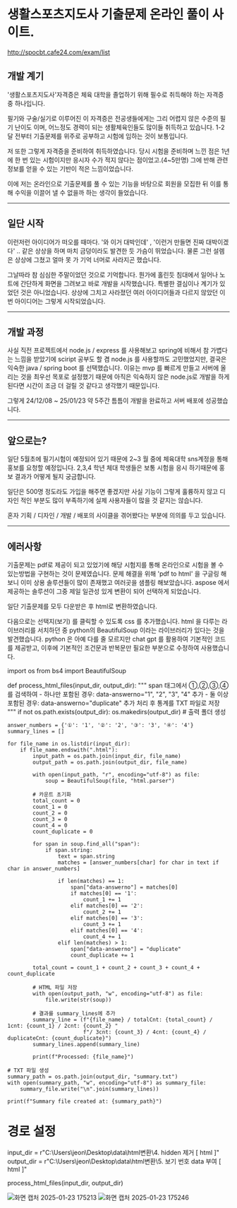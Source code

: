 # 생활스포츠지도사 기출문제 온라인 풀이 사이트.
<http://spocbt.cafe24.com/exam/list>

## 개발 계기

'생활스포츠지도사'자격증은 체육 대학을 졸업하기 위해 필수로 취득해야 하는 자격증 중 하나입니다.

필기와 구술/실기로 이루어진 이 자격증은 전공생들에게는 그리 어렵지 않은 수준의 필기 난이도 이며, 어느정도 경력이 되는 생활체육인들도 많이들 취득하고 있습니다.
1-2달 전부터 기출문제를 위주로 공부하고 시험에 임하는 것이 보통입니다.

저 또한 그렇게 자격증을 준비하여 취득하였습니다.
당시 시험을 준비하며 느낀 점은 1년에 한 번 있는 시험이지만 응시자 수가 적지 않다는 점이었고.(4~5만명)
그에 반해 관련 정보를 얻을 수 있는 기반이 적은 느낌이었습니다.

이에 저는 온라인으로 기출문제를 풀 수 있는 기능을 바탕으로 회원을 모집한 뒤 이를 통해 수익을 이끌어 낼 수 없을까 하는 생각이 들었습니다.

---

## 일단 시작

이런저런 아이디어가 떠오를 때마다.
'와 이거 대박인데' , '이런거 만들면 진짜 대박이겠다' .. 
같은 상상을 하며 마치 금덩이라도 발견한 듯 가슴이 뛰었습니다. 물론 그런 설렘은 상상에 그쳤고 얼마 못 가 기억 너머로 사라지곤 했습니다.

그날따라 참 심심한 주말이었던 것으로 기억합니다. 뭔가에 홀린듯 침대에서 일어나 노트에 간단하게 화면을 그려보고 바로 개발을 시작했습니다.
특별한 결심이나 계기가 있었던 것은 아니었습니다. 상상에 그치고 사라졌던 여러 아이디어들과 다르지 않았던 이번 아이디어는 그렇게 시작되었습니다.

---

## 개발 과정

사실 직전 프로젝트에서 node.js / express 를 사용해보고 spring에 비해서 참 가볍다는 느낌을 받았기에 sciript 공부도 할 겸 node.js 를 사용할까도 고민했었지만,
결국은 익숙한 java / spring boot 를 선택했습니다. 이유는 mvp 를 빠르게 만들고 서버에 올리는 것을 최우선 목포로 설정했기 때문에 아직은 익숙하지 않은 node.js로 개발을 하게 된다면 시간이 조금 더 걸릴 것 같다고 생각했기 때문입니다.

그렇게 24/12/08 ~ 25/01/23 약 5주간 틈틈이 개발을 완료하고 서버 배포에 성공했습니다.

---

## 앞으로는?

일단 5월초에 필기시험이 예정되어 있기 때문에 2~3 월 중에 체육대학 sns계정을 통해 홍보를 요청할 예정입니다.
2,3,4 학년 체대 학생들은 보통 시험을 응시 하기때문에 홍보 결과가 어떻게 될지 궁금합니다.

일단은 500명 정도라도 가입을 해주면 좋겠지만 사실 기능이 그렇게 훌륭하지 않고 디자인 적인 부분도 많이 부족하기에 실제 사용자들이 많을 것 같지는 않습니다.

혼자 기획 / 디자인 / 개발 / 배포의 사이클을 겪어봤다는 부분에 의의를 두고 있습니다. 

---

## 에러사항

기출문제는 pdf로 제공이 되고 있었기에 해당 시험지를 통해 온라인으로 시험을 볼 수 있는방법을 구현하는 것이 문제였습니다.
문제 해결을 위해 'pdf to html' 을 구글링 해보니 이미 상용 솔루션들이 많이 존재했고 여러곳을 샘플링 해보았습니다. 
aspose 에서 제공하는 솔루션이 그중 제일 일관성 있게 변환이 되어 선택하게 되었습니다.

일단 기출문제를 모두 다운받은 후 html로 변환하였습니다.

다음으로는 선택지(보기) 를 클릭할 수 있도록 css 를 추가했습니다.
html 을 다루는 라이브러리를 서치하던 중 python의 BeautifulSoup 이라는 라이브러리가 있다는 것을 발견했습니다.
python 은 아예 다를 줄 모르지만 chat gpt 를 활용하여 기본적인 코드를 제공받고, 이후에 기본적인 조건문과 반복문만 필요한 부분으로 수정하여 사용했습니다.

import os
from bs4 import BeautifulSoup

def process_html_files(input_dir, output_dir):
    """
    span 태그에서 ①,②,③,④를 검색하여
    - 하나만 포함된 경우: data-answerno="1", "2", "3", "4" 추가
    - 둘 이상 포함된 경우: data-answerno="duplicate" 추가
    처리 후 통계를 TXT 파일로 저장
    """
    if not os.path.exists(output_dir):
        os.makedirs(output_dir)  # 출력 폴더 생성

    answer_numbers = {'①': '1', '②': '2', '③': '3', '④': '4'}
    summary_lines = []

    for file_name in os.listdir(input_dir):
        if file_name.endswith(".html"):
            input_path = os.path.join(input_dir, file_name)
            output_path = os.path.join(output_dir, file_name)

            with open(input_path, "r", encoding="utf-8") as file:
                soup = BeautifulSoup(file, "html.parser")

            # 카운트 초기화
            total_count = 0
            count_1 = 0
            count_2 = 0
            count_3 = 0
            count_4 = 0
            count_duplicate = 0

            for span in soup.find_all("span"):
                if span.string:
                    text = span.string
                    matches = [answer_numbers[char] for char in text if char in answer_numbers]

                    if len(matches) == 1:
                        span["data-answerno"] = matches[0]
                        if matches[0] == '1':
                            count_1 += 1
                        elif matches[0] == '2':
                            count_2 += 1
                        elif matches[0] == '3':
                            count_3 += 1
                        elif matches[0] == '4':
                            count_4 += 1
                    elif len(matches) > 1:
                        span["data-answerno"] = "duplicate"
                        count_duplicate += 1

            total_count = count_1 + count_2 + count_3 + count_4 + count_duplicate

            # HTML 파일 저장
            with open(output_path, "w", encoding="utf-8") as file:
                file.write(str(soup))

            # 결과를 summary_lines에 추가
            summary_line = (f"{file_name} / totalCnt: {total_count} / 1cnt: {count_1} / 2cnt: {count_2} "
                            f"/ 3cnt: {count_3} / 4cnt: {count_4} / duplicateCnt: {count_duplicate}")
            summary_lines.append(summary_line)

            print(f"Processed: {file_name}")

    # TXT 파일 생성
    summary_path = os.path.join(output_dir, "summary.txt")
    with open(summary_path, "w", encoding="utf-8") as summary_file:
        summary_file.write("\n".join(summary_lines))

    print(f"Summary file created at: {summary_path}")

# 경로 설정
input_dir = r"C:\Users\jeon\Desktop\data\html변환\4. hidden 제거 [ html ]"
output_dir = r"C:\Users\jeon\Desktop\data\html변환\5. 보기 번호 data 부여 [ html ]"

process_html_files(input_dir, output_dir)


![화면 캡처 2025-01-23 175213](https://github.com/user-attachments/assets/2ee6e0cd-49fb-4951-9622-7f075585e36c)
![화면 캡처 2025-01-23 175246](https://github.com/user-attachments/assets/1ac25512-a49d-45e0-9bba-cbd431bf88ff)







